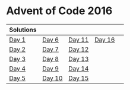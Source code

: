 # Advent of Code 2016

| Solutions | | | | |
| :--- | :--- | :--- | :--- | :--- |
| [Day 1](day1) | [Day 6](day6) | [Day 11](day11) | [Day 16](day16)| |
| [Day 2](day2) | [Day 7](day7) | [Day 12](day12) | | |
| [Day 3](day3) | [Day 8](day8) | [Day 13](day13) | | |
| [Day 4](day4) | [Day 9](day9) | [Day 14](day14) | | |
| [Day 5](day5) | [Day 10](day10) | [Day 15](day15) | | |